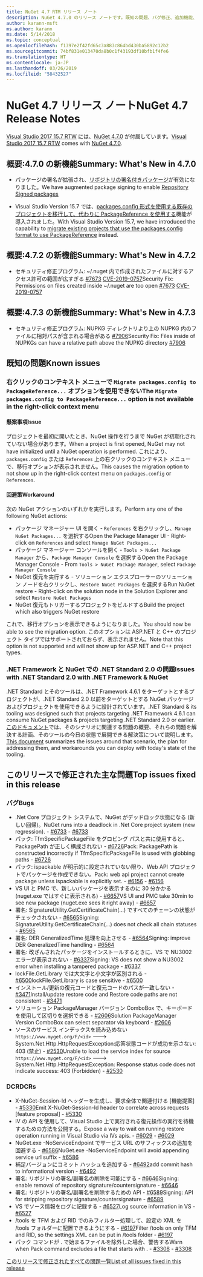 ```yaml
---
title: NuGet 4.7 RTM リリース ノート
description: NuGet 4.7.0 のリリース ノートです。既知の問題、バグ修正、追加機能、および DCR を含みます。
author: karann-msft
ms.author: karann
ms.date: 5/14/2018
ms.topic: conceptual
ms.openlocfilehash: f1397e2f42fd65c3a883c864bd430ba5892c12b2
ms.sourcegitcommit: 74bf831e013470da8b0c1f43193df10bfb1f4fe6
ms.translationtype: HT
ms.contentlocale: ja-JP
ms.lasthandoff: 03/26/2019
ms.locfileid: "58432527"
---
```

# <a name="nuget-47-release-notes"></a><span data-ttu-id="dcb55-103">NuGet 4.7 リリース ノート</span><span class="sxs-lookup"><span data-stu-id="dcb55-103">NuGet 4.7 Release Notes</span></span>

<span data-ttu-id="dcb55-104">[Visual Studio 2017 15.7 RTW](https://www.visualstudio.com/news/releasenotes/vs2017-relnotes) には、[NuGet 4.7.0](https://dist.nuget.org/win-x86-commandline/v4.7.0/nuget.exe) が付属しています。</span><span class="sxs-lookup"><span data-stu-id="dcb55-104">[Visual Studio 2017 15.7 RTW](https://www.visualstudio.com/news/releasenotes/vs2017-relnotes) comes with [NuGet 4.7.0](https://dist.nuget.org/win-x86-commandline/v4.7.0/nuget.exe).</span></span>

## <a name="summary-whats-new-in-470"></a><span data-ttu-id="dcb55-105">概要:4.7.0 の新機能</span><span class="sxs-lookup"><span data-stu-id="dcb55-105">Summary: What's New in 4.7.0</span></span>

* <span data-ttu-id="dcb55-106">パッケージの署名が拡張され、[リポジトリの署名付きパッケージ](https://github.com/NuGet/Home/wiki/Repository-Signatures)が有効になりました。</span><span class="sxs-lookup"><span data-stu-id="dcb55-106">We have augmented package signing to enable [Repository Signed packages](https://github.com/NuGet/Home/wiki/Repository-Signatures)</span></span>

* <span data-ttu-id="dcb55-107">Visual Studio Version 15.7 では、[packages.config 形式を使用する既存のプロジェクトを移行して、代わりに PackageReference を使用する](https://docs.microsoft.com/en-us/nuget/reference/migrate-packages-config-to-package-reference)機能が導入されました。</span><span class="sxs-lookup"><span data-stu-id="dcb55-107">With Visual Studio Version 15.7, we have introduced the capability to [migrate existing projects that use the packages.config format to use PackageReference](https://docs.microsoft.com/en-us/nuget/reference/migrate-packages-config-to-package-reference) instead.</span></span>

## <a name="summary-whats-new-in-472"></a><span data-ttu-id="dcb55-108">概要:4.7.2 の新機能</span><span class="sxs-lookup"><span data-stu-id="dcb55-108">Summary: What's New in 4.7.2</span></span>

* <span data-ttu-id="dcb55-109">セキュリティ修正プログラム: ~/.nuget 内で作成されたファイルに対するアクセス許可の範囲が広すぎる [#7673](https://github.com/NuGet/Home/issues/7673) [CVE-2019-0757](https://portal.msrc.microsoft.com/en-us/security-guidance/advisory/CVE-2019-0757)</span><span class="sxs-lookup"><span data-stu-id="dcb55-109">Security Fix: Permissions on files created inside ~/.nuget are too open [#7673](https://github.com/NuGet/Home/issues/7673) [CVE-2019-0757](https://portal.msrc.microsoft.com/en-us/security-guidance/advisory/CVE-2019-0757)</span></span>

## <a name="summary-whats-new-in-473"></a><span data-ttu-id="dcb55-110">概要:4.7.3 の新機能</span><span class="sxs-lookup"><span data-stu-id="dcb55-110">Summary: What's New in 4.7.3</span></span>

* <span data-ttu-id="dcb55-111">セキュリティ修正プログラム: NUPKG ディレクトリより上の NUPKG 内のファイルに相対パスが含まれる場合がある [#7906](https://github.com/NuGet/Home/issues/7906)</span><span class="sxs-lookup"><span data-stu-id="dcb55-111">Security Fix: Files inside of NUPKGs can have a relative path above the NUPKG directory [#7906](https://github.com/NuGet/Home/issues/7906)</span></span>

## <a name="known-issues"></a><span data-ttu-id="dcb55-112">既知の問題</span><span class="sxs-lookup"><span data-stu-id="dcb55-112">Known issues</span></span>

### <a name="the-migrate-packagesconfig-to-packagereference-option-is-not-available-in-the-right-click-context-menu"></a><span data-ttu-id="dcb55-113">右クリックのコンテキスト メニューで `Migrate packages.config to PackageReference...` オプションを使用できない</span><span class="sxs-lookup"><span data-stu-id="dcb55-113">The `Migrate packages.config to PackageReference...` option is not available in the right-click context menu</span></span>

#### <a name="issue"></a><span data-ttu-id="dcb55-114">懸案事項</span><span class="sxs-lookup"><span data-stu-id="dcb55-114">Issue</span></span>

<span data-ttu-id="dcb55-115">プロジェクトを最初に開いたとき、NuGet 操作を行うまで NuGet が初期化されていない場合があります。</span><span class="sxs-lookup"><span data-stu-id="dcb55-115">When a project is first opened, NuGet may not have initialized until a NuGet operation is performed.</span></span> <span data-ttu-id="dcb55-116">これにより、`packages.config` または `References` 上の右クリックのコンテキスト メニューで、移行オプションが表示されません。</span><span class="sxs-lookup"><span data-stu-id="dcb55-116">This causes the migration option to not show up in the right-click context menu on `packages.config` or `References`.</span></span>

#### <a name="workaround"></a><span data-ttu-id="dcb55-117">回避策</span><span class="sxs-lookup"><span data-stu-id="dcb55-117">Workaround</span></span>

<span data-ttu-id="dcb55-118">次の NuGet アクションのいずれかを実行します。</span><span class="sxs-lookup"><span data-stu-id="dcb55-118">Perform any one of the following NuGet actions:</span></span>
* <span data-ttu-id="dcb55-119">パッケージ マネージャー UI を開く - `References` を右クリックし、`Manage NuGet Packages...` を選択する</span><span class="sxs-lookup"><span data-stu-id="dcb55-119">Open the Package Manager UI - Right-click on `References` and select `Manage NuGet Packages...`</span></span>
* <span data-ttu-id="dcb55-120">パッケージ マネージャー コンソールを開く - `Tools > NuGet Package Manager` から、`Package Manager Console` を選択する</span><span class="sxs-lookup"><span data-stu-id="dcb55-120">Open the Package Manager Console - From `Tools > NuGet Package Manager`, select `Package Manager Console`</span></span>
* <span data-ttu-id="dcb55-121">NuGet 復元を実行する - ソリューション エクスプローラーのソリューション ノードを右クリックし、`Restore NuGet Packages` を選択する</span><span class="sxs-lookup"><span data-stu-id="dcb55-121">Run NuGet restore - Right-click on the solution node in the Solution Explorer and select `Restore NuGet Packages`</span></span>
* <span data-ttu-id="dcb55-122">NuGet 復元もトリガーするプロジェクトをビルドする</span><span class="sxs-lookup"><span data-stu-id="dcb55-122">Build the project which also triggers NuGet restore</span></span>

<span data-ttu-id="dcb55-123">これで、移行オプションを表示できるようになりました。</span><span class="sxs-lookup"><span data-stu-id="dcb55-123">You should now be able to see the migration option.</span></span> <span data-ttu-id="dcb55-124">このオプションは ASP.NET と C++ のプロジェクト タイプではサポートされておらず、表示されません。</span><span class="sxs-lookup"><span data-stu-id="dcb55-124">Note that this option is not supported and will not show up for ASP.NET and C++ project types.</span></span>

### <a name="issues-with-net-standard-20-with-net-framework--nuget"></a><span data-ttu-id="dcb55-125">.NET Framework と NuGet での .NET Standard 2.0 の問題</span><span class="sxs-lookup"><span data-stu-id="dcb55-125">Issues with .NET Standard 2.0 with .NET Framework & NuGet</span></span>

<span data-ttu-id="dcb55-126">.NET Standard とそのツールは、.NET Framework 4.6.1 をターゲットとするプロジェクトが、.NET Standard 2.0 以前をターゲットとする NuGet パッケージおよびプロジェクトを使用できるように設計されています。</span><span class="sxs-lookup"><span data-stu-id="dcb55-126">.NET Standard & its tooling was designed such that projects targeting .NET Framework 4.6.1 can consume NuGet packages & projects targeting .NET Standard 2.0 or earlier.</span></span> <span data-ttu-id="dcb55-127">[このドキュメント](https://github.com/dotnet/standard/issues/481)では、そのシナリオに関連する問題の概要、それらの問題を解決する計画、そのツールの今日の状態で展開できる解決策について説明します。</span><span class="sxs-lookup"><span data-stu-id="dcb55-127">[This document](https://github.com/dotnet/standard/issues/481) summarizes the issues around that scenario, the plan for addressing them, and workarounds you can deploy with today's state of the tooling.</span></span>

## <a name="top-issues-fixed-in-this-release"></a><span data-ttu-id="dcb55-128">このリリースで修正された主な問題</span><span class="sxs-lookup"><span data-stu-id="dcb55-128">Top issues fixed in this release</span></span>

### <a name="bugs"></a><span data-ttu-id="dcb55-129">バグ</span><span class="sxs-lookup"><span data-stu-id="dcb55-129">Bugs</span></span>

* <span data-ttu-id="dcb55-130">.Net Core プロジェクト システムで、NuGet がデッドロック状態になる (新しい回帰)。</span><span class="sxs-lookup"><span data-stu-id="dcb55-130">NuGet runs into a deadlock in .Net Core project system (new regression).</span></span><span data-ttu-id="dcb55-131"> - [#6733](https://github.com/NuGet/Home/issues/6733)</span><span class="sxs-lookup"><span data-stu-id="dcb55-131"> - [#6733](https://github.com/NuGet/Home/issues/6733)</span></span>
* <span data-ttu-id="dcb55-132">パック: TfmSpecificPackageFile をグロビング パスと共に使用すると、PackagePath が正しく構成されない - [#6726](https://github.com/NuGet/Home/issues/6726)</span><span class="sxs-lookup"><span data-stu-id="dcb55-132">Pack: PackagePath is constructed incorrectly if TfmSpecificPackageFile is used with globbing paths - [#6726](https://github.com/NuGet/Home/issues/6726)</span></span>
* <span data-ttu-id="dcb55-133">パック: ispackable が明示的に設定されていない限り、Web API プロジェクトでパッケージを作成できない。</span><span class="sxs-lookup"><span data-stu-id="dcb55-133">Pack: web api project cannot create package unless ispackable is explicitly set.</span></span><span data-ttu-id="dcb55-134"> - [#6156](https://github.com/NuGet/Home/issues/6156)</span><span class="sxs-lookup"><span data-stu-id="dcb55-134"> - [#6156](https://github.com/NuGet/Home/issues/6156)</span></span>
* <span data-ttu-id="dcb55-135">VS UI と PMC で、新しいパッケージを表示するのに 30 分かかる (nuget.exe ではすぐに表示される) - [#6657](https://github.com/NuGet/Home/issues/6657)</span><span class="sxs-lookup"><span data-stu-id="dcb55-135">VS UI and PMC take 30min to see new package (nuget.exe sees it right away) - [#6657](https://github.com/NuGet/Home/issues/6657)</span></span>
* <span data-ttu-id="dcb55-136">署名: SignatureUtility.GetCertificateChain(...) ですべてのチェーンの状態がチェックされない - [#6565](https://github.com/NuGet/Home/issues/6565)</span><span class="sxs-lookup"><span data-stu-id="dcb55-136">Signing:  SignatureUtility.GetCertificateChain(...) does not check all chain statuses - [#6565](https://github.com/NuGet/Home/issues/6565)</span></span>
* <span data-ttu-id="dcb55-137">署名: DER GeneralizedTime 処理を向上させる - [#6564](https://github.com/NuGet/Home/issues/6564)</span><span class="sxs-lookup"><span data-stu-id="dcb55-137">Signing:  improve DER GeneralizedTime handling - [#6564](https://github.com/NuGet/Home/issues/6564)</span></span>
* <span data-ttu-id="dcb55-138">署名: 改ざんされたパッケージをインストールするときに、VS で NU3002 エラーが表示されない - [#6337](https://github.com/NuGet/Home/issues/6337)</span><span class="sxs-lookup"><span data-stu-id="dcb55-138">Signing: VS does not show a NU3002 error when installing a tampered package - [#6337](https://github.com/NuGet/Home/issues/6337)</span></span>
* <span data-ttu-id="dcb55-139">lockFile.GetLibrary では大文字と小文字が区別される - [#6500](https://github.com/NuGet/Home/issues/6500)</span><span class="sxs-lookup"><span data-stu-id="dcb55-139">lockFile.GetLibrary is case sensitive - [#6500](https://github.com/NuGet/Home/issues/6500)</span></span>
* <span data-ttu-id="dcb55-140">インストール/更新の復元コードと復元コードのパスが一致しない - [#3471](https://github.com/NuGet/Home/issues/3471)</span><span class="sxs-lookup"><span data-stu-id="dcb55-140">Install/update restore code and Restore code paths are not consistent - [#3471](https://github.com/NuGet/Home/issues/3471)</span></span>
* <span data-ttu-id="dcb55-141">ソリューション PackageManager バージョン ComboBox で、キーボードを使用して区切りを選択できる - [#2606](https://github.com/NuGet/Home/issues/2606)</span><span class="sxs-lookup"><span data-stu-id="dcb55-141">Solution PackageManager Version ComboBox can select separator via keyboard - [#2606](https://github.com/NuGet/Home/issues/2606)</span></span>
* <span data-ttu-id="dcb55-142">ソースのサービス インデックスを読み込めない `https://www.myget.org/F/<id>` ---> System.Net.Http.HttpRequestException:応答状態コードが成功を示さない: 403 (禁止) - [#2530](https://github.com/NuGet/Home/issues/2530)</span><span class="sxs-lookup"><span data-stu-id="dcb55-142">Unable to load the service index for source `https://www.myget.org/F/<id>` ---> System.Net.Http.HttpRequestException: Response status code does not indicate success: 403 (Forbidden) - [#2530](https://github.com/NuGet/Home/issues/2530)</span></span>

### <a name="dcrs"></a><span data-ttu-id="dcb55-143">DCR</span><span class="sxs-lookup"><span data-stu-id="dcb55-143">DCRs</span></span>

* <span data-ttu-id="dcb55-144">X-NuGet-Session-Id ヘッダーを生成し、要求全体で関連付ける [機能提案] - [#5330](https://github.com/NuGet/Home/issues/5330)</span><span class="sxs-lookup"><span data-stu-id="dcb55-144">Emit X-NuGet-Session-Id header to correlate across requests [feature proposal] - [#5330](https://github.com/NuGet/Home/issues/5330)</span></span>
* <span data-ttu-id="dcb55-145">IV の API を使用して、Visual Studio 上で実行される復元操作の実行を待機するための方法を公開する。</span><span class="sxs-lookup"><span data-stu-id="dcb55-145">Expose a way to wait on running restore operation running in Visual Studio via IVs apis.</span></span><span data-ttu-id="dcb55-146"> - [#6029](https://github.com/NuGet/Home/issues/6029)</span><span class="sxs-lookup"><span data-stu-id="dcb55-146"> - [#6029](https://github.com/NuGet/Home/issues/6029)</span></span>
* <span data-ttu-id="dcb55-147">NuGet.exe -NoServiceEndpoint でサービス URL のサフィックスの追加を回避する - [#6586](https://github.com/NuGet/Home/issues/6586)</span><span class="sxs-lookup"><span data-stu-id="dcb55-147">NuGet.exe -NoServiceEndpoint will avoid appending service url suffix - [#6586](https://github.com/NuGet/Home/issues/6586)</span></span>
* <span data-ttu-id="dcb55-148">補足バージョンにコミット ハッシュを追加する - [#6492](https://github.com/NuGet/Home/issues/6492)</span><span class="sxs-lookup"><span data-stu-id="dcb55-148">add commit hash to informational version - [#6492](https://github.com/NuGet/Home/issues/6492)</span></span>
* <span data-ttu-id="dcb55-149">署名: リポジトリの署名/副署名の削除を可能にする - [#6646](https://github.com/NuGet/Home/issues/6646)</span><span class="sxs-lookup"><span data-stu-id="dcb55-149">Signing:  enable removal of repository signature/countersignature - [#6646](https://github.com/NuGet/Home/issues/6646)</span></span>
* <span data-ttu-id="dcb55-150">署名: リポジトリの署名/副署名を削除するための API - [#6589](https://github.com/NuGet/Home/issues/6589)</span><span class="sxs-lookup"><span data-stu-id="dcb55-150">Signing:  API for stripping repository signature/countersignature - [#6589](https://github.com/NuGet/Home/issues/6589)</span></span>
* <span data-ttu-id="dcb55-151">VS でソース情報をログに記録する - [#6527](https://github.com/NuGet/Home/issues/6527)</span><span class="sxs-lookup"><span data-stu-id="dcb55-151">Log source information in VS - [#6527](https://github.com/NuGet/Home/issues/6527)</span></span>
* <span data-ttu-id="dcb55-152">/tools を TFM および RID でのみフィルター処理して、設定の XML を /tools フォルダーに配置できるようにする - [#6197](https://github.com/NuGet/Home/issues/6197)</span><span class="sxs-lookup"><span data-stu-id="dcb55-152">Filter /tools on only TFM and RID, so the settings XML can be put in /tools folder - [#6197](https://github.com/NuGet/Home/issues/6197)</span></span>
* <span data-ttu-id="dcb55-153">パック コマンドが . で始まるファイルを除外した場合、警告する</span><span class="sxs-lookup"><span data-stu-id="dcb55-153">Warn when Pack command excludes a file that starts with .</span></span><span data-ttu-id="dcb55-154">  - [#3308](https://github.com/NuGet/Home/issues/3308)</span><span class="sxs-lookup"><span data-stu-id="dcb55-154">  - [#3308](https://github.com/NuGet/Home/issues/3308)</span></span>

[<span data-ttu-id="dcb55-155">このリリースで修正されたすべての問題一覧</span><span class="sxs-lookup"><span data-stu-id="dcb55-155">List of all issues fixed in this release</span></span>](https://github.com/NuGet/Home/issues?q=is%3Aissue+is%3Aclosed+milestone%3A%224.7")
